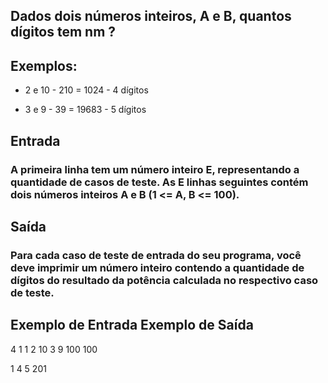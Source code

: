 ## Dados dois números inteiros, A e B, quantos dígitos tem nm ?

## Exemplos:

- 2 e 10 - 210 = 1024 - 4 dígitos

- 3 e 9 - 39 = 19683 - 5 dígitos

## Entrada
### A primeira linha tem um número inteiro E, representando a quantidade de casos de teste. As E linhas seguintes contém dois números inteiros A e B (1 <= A, B <= 100).

## Saída
### Para cada caso de teste de entrada do seu programa, você deve imprimir um número inteiro contendo a quantidade de dígitos do resultado da potência calculada no respectivo caso de teste.

 
## Exemplo de Entrada	Exemplo de Saída
4
1 1
2 10
3 9
100 100

1
4
5
201